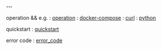 ### ...

operation && e.g.
: [operation](./guide/zh-CN/operation-guide/operation.md)
: [docker-compose](./guide/zh-CN/operation-guide/docker-compose.md)
: [curl](./guide/zh-CN/operation-guide/curl.md)
: [python](./guide/zh-CN/operation-guide/python.md)

quickstart
: [quickstart](./guide/zh-CN/quickstart/quickstart.md)

error code
: [error_code](./guide/zh-CN/error_code_generated.md)